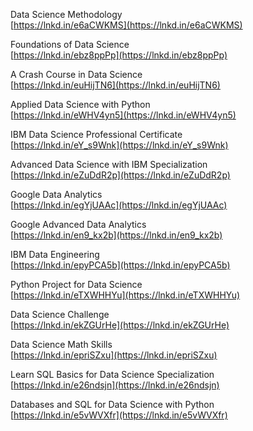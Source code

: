 Data Science Methodology  
				[https://lnkd.in/e6aCWKMS](https://lnkd.in/e6aCWKMS)  
  
Foundations of Data Science  
				[https://lnkd.in/ebz8ppPp](https://lnkd.in/ebz8ppPp)  
  
A Crash Course in Data Science  
				[https://lnkd.in/euHijTN6](https://lnkd.in/euHijTN6)  
  
Applied Data Science with Python  
				[https://lnkd.in/eWHV4yn5](https://lnkd.in/eWHV4yn5)  
  
IBM Data Science Professional Certificate  
				[https://lnkd.in/eY_s9Wnk](https://lnkd.in/eY_s9Wnk)  
  
Advanced Data Science with IBM Specialization  
				[https://lnkd.in/eZuDdR2p](https://lnkd.in/eZuDdR2p)  
  
Google Data Analytics  
				[https://lnkd.in/egYjUAAc](https://lnkd.in/egYjUAAc)  
  
Google Advanced Data Analytics  
				[https://lnkd.in/en9_kx2b](https://lnkd.in/en9_kx2b)  
  
IBM Data Engineering  
				[https://lnkd.in/epyPCA5b](https://lnkd.in/epyPCA5b)  
  
Python Project for Data Science  
				[https://lnkd.in/eTXWHHYu](https://lnkd.in/eTXWHHYu)  
  
Data Science Challenge  
				[https://lnkd.in/ekZGUrHe](https://lnkd.in/ekZGUrHe)  
  
Data Science Math Skills  
				[https://lnkd.in/epriSZxu](https://lnkd.in/epriSZxu)  
  
Learn SQL Basics for Data Science Specialization  
				[https://lnkd.in/e26ndsjn](https://lnkd.in/e26ndsjn)  
  
Databases and SQL for Data Science with Python  
				[https://lnkd.in/e5vWVXfr](https://lnkd.in/e5vWVXfr)

